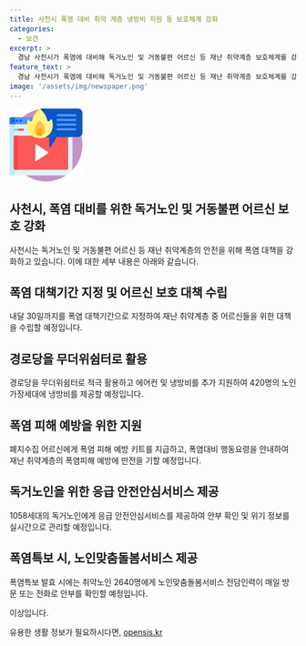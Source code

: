 ```yaml
---
title: 사천시 폭염 대비 취약 계층 냉방비 지원 등 보호체계 강화
categories:
  - 보건
excerpt: >
  경남 사천시가 폭염에 대비해 독거노인 및 거동불편 어르신 등 재난 취약계층 보호체계를 강화한다. 폭염대책기간을 정하고 어르신들을 위한 폭염대책 수립 및 건강 및 안전 확인을 집중적으로 추진. 무더위쉼터 개방과 에어컨, 평방비 추가 지원 등 노인 케어에 주력. 응급 안전안심서비스를 제공하여 안부 확인, 위기 정보를 실시간으로 관리. 폭염 시에는 노인맞춤돌봄서비스 전담인력이 매일 방문 또는 전화로 안부를 확인한다. 기후변화에 대응하여 어르신들의 안전과 쾌적한 여름을 보내기 위한 최선의 노력이다.
feature_text: >
  경남 사천시가 폭염에 대비해 독거노인 및 거동불편 어르신 등 재난 취약계층 보호체계를 강화한다. 폭염대책기간을 정하고 어르신들을 위한 폭염대책 수립 및 건강 및 안전 확인을 집중적으로 추진. 무더위쉼터 개방과 에어컨, 평방비 추가 지원 등 노인 케어에 주력. 응급 안전안심서비스를 제공하여 안부 확인, 위기 정보를 실시간으로 관리. 폭염 시에는 노인맞춤돌봄서비스 전담인력이 매일 방문 또는 전화로 안부를 확인한다. 기후변화에 대응하여 어르신들의 안전과 쾌적한 여름을 보내기 위한 최선의 노력이다.
image: '/assets/img/newspaper.png'
---
```


<p><img src="/assets/img/news.png" alt="rentncar 속보" /></p>

<h2>사천시, 폭염 대비를 위한 독거노인 및 거동불편 어르신 보호 강화</h2>

<p data-ke-size="size16">사천시는 독거노인 및 거동불편 어르신 등 재난 취약계층의 안전을 위해 폭염 대책을 강화하고 있습니다. 이에 대한 세부 내용은 아래와 같습니다.</p>

<h2>폭염 대책기간 지정 및 어르신 보호 대책 수립</h2>

<p data-ke-size="size16">내달 30일까지를 폭염 대책기간으로 지정하여 재난 취약계층 중 어르신들을 위한 대책을 수립할 예정입니다.</p>

<h2>경로당을 무더위쉼터로 활용</h2>

<p data-ke-size="size16">경로당을 무더위쉼터로 적극 활용하고 에어컨 및 냉방비를 추가 지원하여 420명의 노인 가장세대에 냉방비를 제공할 예정입니다.</p>

<h2>폭염 피해 예방을 위한 지원</h2>

<p data-ke-size="size16">폐지수집 어르신에게 폭염 피해 예방 키트를 지급하고, 폭염대비 행동요령을 안내하여 재난 취약계층의 폭염피해 예방에 만전을 기할 예정입니다.</p>

<h2>독거노인을 위한 응급 안전안심서비스 제공</h2>

<p data-ke-size="size16">1058세대의 독거노인에게 응급 안전안심서비스를 제공하여 안부 확인 및 위기 정보를 실시간으로 관리할 예정입니다.</p>

<h2>폭염특보 시, 노인맞춤돌봄서비스 제공</h2>

<p data-ke-size="size16">폭염특보 발효 시에는 취약노인 2640명에게 노인맞춤돌봄서비스 전담인력이 매일 방문 또는 전화로 안부를 확인할 예정입니다.</p>

<p>이상입니다.</p>
유용한 생활 정보가 필요하시다면, <a href="https://opensis.kr" rel="dofollow">opensis.kr</a>


